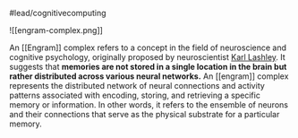 #lead/cognitivecomputing

![[engram-complex.png]]

An [[Engram]] complex refers to a concept in the field of neuroscience and cognitive psychology, originally proposed by neuroscientist [Karl Lashley](https://psychology.fas.harvard.edu/people/karl-lashley). It suggests that **memories are not stored in a single location in the brain but rather distributed across various neural networks.** An [[engram]] complex represents the distributed network of neural connections and activity patterns associated with encoding, storing, and retrieving a specific memory or information. In other words, it refers to the ensemble of neurons and their connections that serve as the physical substrate for a particular memory.
